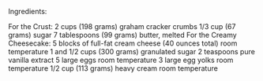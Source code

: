 Ingredients: 

For the Crust:
2 cups (198 grams) graham cracker crumbs
1/3 cup (67 grams) sugar
7 tablespoons (99 grams) butter, melted
For the Creamy Cheesecake:
5 blocks of full-fat cream cheese (40 ounces total) room temperature
1 and 1/2 cups (300 grams) granulated sugar
2 teaspoons pure vanilla extract
5 large eggs room temperature
3 large egg yolks room temperature
1/2 cup (113 grams) heavy cream room temperature
